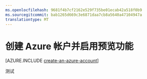 ```yaml
---
ms.openlocfilehash: 9681f4b7cf2162e529f735be01ecab42a518f0b9
ms.sourcegitcommit: bab1265d669c3e6871daa7cb8a5640a47104947a
translationtype: MT
---
```

<properties 
    pageTitle="创建一个 Azure 帐户" 
    description="创建帐户" 
    authors="tfitzmac" 
    manager="wpickett" 
    editor="jimbe" 
    services="" 
    documentationCenter="php"/>

<tags 
    ms.service="multiple" 
    ms.workload="na" 
    ms.tgt_pltfrm="na" 
    ms.devlang="PHP" 
    ms.topic="article" 
    ms.date="06/03/2015"
    ms.author="tomfitz"/>

# 创建 Azure 帐户并启用预览功能

[AZURE.INCLUDE [create-an-azure-account](../includes/create-an-azure-account.md)]

测试
